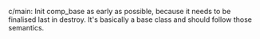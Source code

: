 c/main: Init comp_base as early as possible, because it needs to be finalised
last in destroy. It's basically a base class and should follow those semantics.
